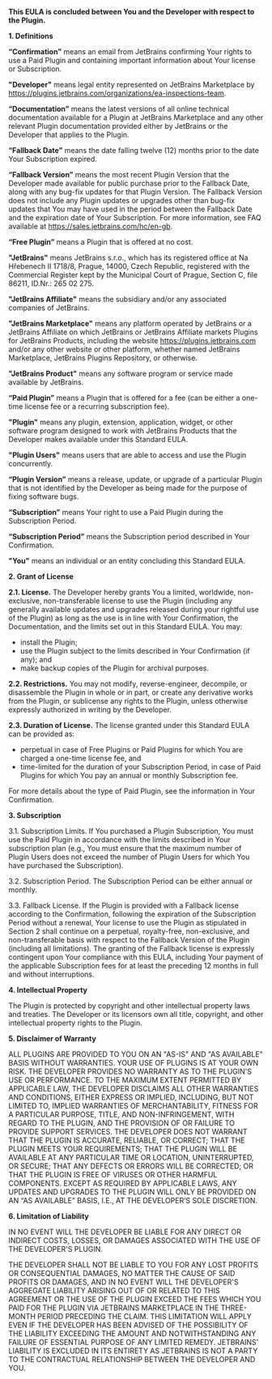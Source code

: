 **This EULA is concluded between You and the Developer with respect to the Plugin.**

**1. Definitions**

**“Confirmation”** means an email from JetBrains confirming Your rights to use a Paid Plugin and containing important information about Your license or Subscription.

**"Developer"** means legal entity represented on JetBrains Marketplace by https://plugins.jetbrains.com/organizations/ea-inspections-team.

**“Documentation”** means the latest versions of all online technical documentation available for a Plugin at JetBrains Marketplace and any other relevant Plugin documentation provided either by JetBrains or the Developer that applies to the Plugin.

**“Fallback Date”** means the date falling twelve (12) months prior to the date Your Subscription expired.

**“Fallback Version”** means the most recent Plugin Version that the Developer made available for public purchase prior to the Fallback Date, along with any bug-fix updates for that Plugin Version. The Fallback Version does not include any Plugin updates or upgrades other than bug-fix updates that You may have used in the period between the Fallback Date and the expiration date of Your Subscription. For more information, see FAQ available at https://sales.jetbrains.com/hc/en-gb.

**“Free Plugin”** means a Plugin that is offered at no cost.

**"JetBrains"** means JetBrains s.r.o., which has its registered office at Na Hřebenech II 1718/8, Prague, 14000, Czech Republic, registered with the Commercial Register kept by the Municipal Court of Prague, Section C, file 86211, ID.Nr.: 265 02 275.

**"JetBrains Affiliate"** means the subsidiary and/or any associated companies of JetBrains.

**"JetBrains Marketplace"** means any platform operated by JetBrains or a JetBrains Affiliate on which JetBrains or JetBrains Affiliate markets Plugins for JetBrains Products, including the website https://plugins.jetbrains.com and/or any other website or other platform, whether named JetBrains Marketplace, JetBrains Plugins Repository, or otherwise.

**"JetBrains Product"** means any software program or service made available by JetBrains.

**“Paid Plugin”** means a Plugin that is offered for a fee (can be either a one-time license fee or a recurring subscription fee).

**"Plugin"** means any plugin, extension, application, widget, or other software program designed to work with JetBrains Products that the Developer makes available under this Standard EULA.

**"Plugin Users"** means users that are able to access and use the Plugin concurrently.

**“Plugin Version”** means a release, update, or upgrade of a particular Plugin that is not identified by the Developer as being made for the purpose of fixing software bugs.

**“Subscription”** means Your right to use a Paid Plugin during the Subscription Period.

**“Subscription Period”** means the Subscription period described in Your Confirmation.

**"You"** means an individual or an entity concluding this Standard EULA.

**2. Grant of License**

**2.1. License.** The Developer hereby grants You a limited, worldwide, non-exclusive, non-transferable license to use the Plugin (including any generally available updates and upgrades released during your rightful use of the Plugin) as long as the use is in line with Your Confirmation, the Documentation, and the limits set out in this Standard EULA. You may:

- install the Plugin;
- use the Plugin subject to the limits described in Your Confirmation (if any); and
- make backup copies of the Plugin for archival purposes.

**2.2. Restrictions.** You may not modify, reverse-engineer, decompile, or disassemble the Plugin in whole or in part, or create any derivative works from the Plugin, or sublicense any rights to the Plugin, unless otherwise expressly authorized in writing by the Developer.

**2.3. Duration of License.** The license granted under this Standard EULA can be provided as:

- perpetual in case of Free Plugins or Paid Plugins for which You are charged a one-time license fee, and
- time-limited for the duration of your Subscription Period, in case of Paid Plugins for which You pay an annual or monthly Subscription fee.

For more details about the type of Paid Plugin, see the information in Your Confirmation.

**3. Subscription**

3.1. Subscription Limits. If You purchased a Plugin Subscription, You must use the Paid Plugin in accordance with the limits described in Your subscription plan (e.g., You must ensure that the maximum number of Plugin Users does not exceed the number of Plugin Users for which You have purchased the Subscription).

3.2. Subscription Period. The Subscription Period can be either annual or monthly.

3.3. Fallback License. If the Plugin is provided with a Fallback license according to the Confirmation, following the expiration of the Subscription Period without a renewal, Your license to use the Plugin as stipulated in Section 2 shall continue on a perpetual, royalty-free, non-exclusive, and non-transferable basis with respect to the Fallback Version of the Plugin (including all limitations). The granting of the Fallback license is expressly contingent upon Your compliance with this EULA, including Your payment of the applicable Subscription fees for at least the preceding 12 months in full and without interruptions.

**4. Intellectual Property**

The Plugin is protected by copyright and other intellectual property laws and treaties. The Developer or its licensors own all title, copyright, and other intellectual property rights to the Plugin.

**5. Disclaimer of Warranty**

ALL PLUGINS ARE PROVIDED TO YOU ON AN "AS-IS" AND "AS AVAILABLE" BASIS WITHOUT WARRANTIES. YOUR USE OF PLUGINS IS AT YOUR OWN RISK. THE DEVELOPER PROVIDES NO WARRANTY AS TO THE PLUGIN'S USE OR PERFORMANCE. TO THE MAXIMUM EXTENT PERMITTED BY APPLICABLE LAW, THE DEVELOPER DISCLAIMS ALL OTHER WARRANTIES AND CONDITIONS, EITHER EXPRESS OR IMPLIED, INCLUDING, BUT NOT LIMITED TO, IMPLIED WARRANTIES OF MERCHANTABILITY, FITNESS FOR A PARTICULAR PURPOSE, TITLE, AND NON-INFRINGEMENT, WITH REGARD TO THE PLUGIN, AND THE PROVISION OF OR FAILURE TO PROVIDE SUPPORT SERVICES. THE DEVELOPER DOES NOT WARRANT THAT THE PLUGIN IS ACCURATE, RELIABLE, OR CORRECT; THAT THE PLUGIN MEETS YOUR REQUIREMENTS; THAT THE PLUGIN WILL BE AVAILABLE AT ANY PARTICULAR TIME OR LOCATION, UNINTERRUPTED, OR SECURE; THAT ANY DEFECTS OR ERRORS WILL BE CORRECTED; OR THAT THE PLUGIN IS FREE OF VIRUSES OR OTHER HARMFUL COMPONENTS. EXCEPT AS REQUIRED BY APPLICABLE LAWS, ANY UPDATES AND UPGRADES TO THE PLUGIN WILL ONLY BE PROVIDED ON AN “AS AVAILABLE” BASIS, I.E., AT THE DEVELOPER’S SOLE DISCRETION.

**6. Limitation of Liability**

IN NO EVENT WILL THE DEVELOPER BE LIABLE FOR ANY DIRECT OR INDIRECT COSTS, LOSSES, OR DAMAGES ASSOCIATED WITH THE USE OF THE DEVELOPER'S PLUGIN.

THE DEVELOPER SHALL NOT BE LIABLE TO YOU FOR ANY LOST PROFITS OR CONSEQUENTIAL DAMAGES, NO MATTER THE CAUSE OF SAID PROFITS OR DAMAGES, AND IN NO EVENT WILL THE DEVELOPER'S AGGREGATE LIABILITY ARISING OUT OF OR RELATED TO THIS AGREEMENT OR THE USE OF THE PLUGIN EXCEED THE FEES WHICH YOU PAID FOR THE PLUGIN VIA JETBRAINS MARKETPLACE IN THE THREE-MONTH PERIOD PRECEDING THE CLAIM. THIS LIMITATION WILL APPLY EVEN IF THE DEVELOPER HAS BEEN ADVISED OF THE POSSIBILITY OF THE LIABILITY EXCEEDING THE AMOUNT AND NOTWITHSTANDING ANY FAILURE OF ESSENTIAL PURPOSE OF ANY LIMITED REMEDY. JETBRAINS' LIABILITY IS EXCLUDED IN ITS ENTIRETY AS JETBRAINS IS NOT A PARTY TO THE CONTRACTUAL RELATIONSHIP BETWEEN THE DEVELOPER AND YOU.